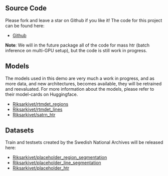 ## Source Code

Please fork and leave a star on Github if you like it! The code for this project can be found here:

- [Github](https://github.com/Riksarkivet/HTRFLOW)

**Note**: We will in the future package all of the code for mass htr (batch inference on multi-GPU setup), but the code is still work in progress.

## Models

The models used in this demo are very much a work in progress, and as more data, and new architectures, becomes available, they will be retrained and reevaluated. For more information about the models, please refer to their model-cards on Huggingface.

- [Riksarkivet/rtmdet_regions](https://huggingface.co/Riksarkivet/rtmdet_regions)
- [Riksarkivet/rtmdet_lines](https://huggingface.co/Riksarkivet/rtmdet_lines)
- [Riksarkivet/satrn_htr](https://huggingface.co/https://huggingface.co/Riksarkivet/satrn_htr)

## Datasets

Train and testsets created by the Swedish National Archives will be released here:

- [Riksarkivet/placeholder_region_segmentation](https://huggingface.co/datasets/Riksarkivet/placeholder_region_segmentation)
- [Riksarkivet/placeholder_line_segmentation](https://huggingface.co/datasets/Riksarkivet/placeholder_line_segmentation)
- [Riksarkivet/placeholder_htr](https://huggingface.co/datasets/Riksarkivet/placeholder_htr)
